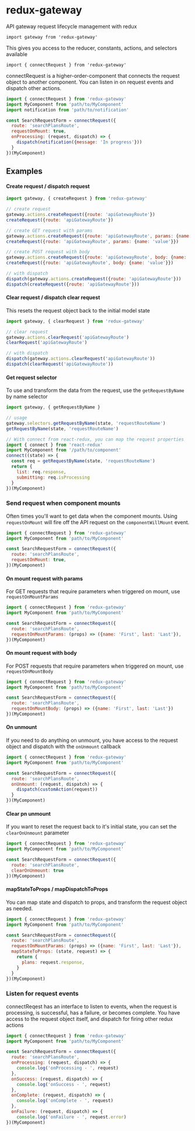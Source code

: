 # redux-gateway

API gateway request lifecycle management with redux

`import gateway from 'redux-gateway'`

This gives you access to the reducer, constants, actions, and selectors available

`import { connectRequest } from 'redux-gateway'`

connectRequest is a higher-order-component that connects the request object to another component.  You can listen in on request events and dispatch other actions.

```javascript
import { connectRequest } from 'redux-gateway'
import MyComponent from 'path/to/MyComponent'
import notification from 'path/to/notification'

const SearchRequestForm = connectRequest({
  route: 'searchPlansRoute',
  requestOnMount: true,
  onProcessing: (request, dispatch) => {
    dispatch(notification({message: 'In progress'}))
  }
})(MyComponent)

```

## Examples

#### Create request / dispatch request
```javascript
import gateway, { createRequest } from 'redux-gateway'

// create request
gateway.actions.createRequest({route: 'apiGatewayRoute'})
createRequest({route: 'apiGatewayRoute'})

// create GET request with params
gateway.actions.createRequest({route: 'apiGatewayRoute', params: {name: 'value'}})
createRequest({route: 'apiGatewayRoute', params: {name: 'value'}})

// create POST request with body
gateway.actions.createRequest({route: 'apiGatewayRoute', body: {name: 'value'}})
createRequest({route: 'apiGatewayRoute', body: {name: 'value'}})

// with dispatch
dispatch(gateway.actions.createRequest({route: 'apiGatewayRoute'}))
dispatch(createRequest({route: 'apiGatewayRoute'}))

```

#### Clear request / dispatch clear request
This resets the request object back to the initial model state

```javascript
import gateway, { clearRequest } from 'redux-gateway'

// clear request
gateway.actions.clearRequest('apiGatewayRoute')
clearRequest('apiGatewayRoute')

// with dispatch
dispatch(gateway.actions.clearRequest('apiGatewayRoute'))
dispatch(clearRequest('apiGatewayRoute'))

```

#### Get request selector
To use and transform the data from the request, use the `getRequestByName` by name selector
```javascript
import gateway, { getRequestByName }

// usage
gateway.selectors.getRequestByName(state, 'requestRouteName')
getRequestByName(state, 'requestRouteName')

// With connect from react-redux, you can map the request properties
import { connect } from 'react-redux'
import MyComponent from '/path/to/component'
connect((state) => {
  const req = getRequestByName(state, 'requestRouteName')
  return {
    list: req.response,
    submitting: req.isProcessing
  }
})(MyComponent)

```

### Send request when component mounts

Often times you'll want to get data when the component mounts. Using `requestOnMount` will fire off the API request on the `componentWillMount` event.
```javascript
import { connectRequest } from 'redux-gateway'
import MyComponent from 'path/to/MyComponent'

const SearchRequestForm = connectRequest({
  route: 'searchPlansRoute',
  requestOnMount: true,
})(MyComponent)

```

#### On mount request with params

For GET requests that require parameters when triggered on mount, use `requestOnMountParams`

```javascript
import { connectRequest } from 'redux-gateway'
import MyComponent from 'path/to/MyComponent'

const SearchRequestForm = connectRequest({
  route: 'searchPlansRoute',
  requestOnMountParams: (props) => ({name: 'First', last: 'Last'}),
})(MyComponent)

```

#### On mount request with body

For POST requests that require parameters when triggered on mount, use `requestOnMountBody`

```javascript
import { connectRequest } from 'redux-gateway'
import MyComponent from 'path/to/MyComponent'

const SearchRequestForm = connectRequest({
  route: 'searchPlansRoute',
  requestOnMountBody: (props) => ({name: 'First', last: 'Last'})
})(MyComponent)

```

#### On unmount

If you need to do anything on unmount, you have access to the request object and dispatch
with the `onUnmount` callback

```javascript
import { connectRequest } from 'redux-gateway'
import MyComponent from 'path/to/MyComponent'

const SearchRequestForm = connectRequest({
  route: 'searchPlansRoute',
  onUnmount: (request, dispatch) => {
    dispatch(customAction(request))
  }
})(MyComponent)

```

#### Clear pn unmount

If you want to reset the request back to it's initial state, you can set the `clearOnUnmount` parameter

```javascript
import { connectRequest } from 'redux-gateway'
import MyComponent from 'path/to/MyComponent'

const SearchRequestForm = connectRequest({
  route: 'searchPlansRoute',
  clearOnUnmount: true
})(MyComponent)

```

#### mapStateToProps / mapDispatchToProps

You can map state and dispatch to props, and transform the request object as needed.

```javascript
import { connectRequest } from 'redux-gateway'
import MyComponent from 'path/to/MyComponent'

const SearchRequestForm = connectRequest({
  route: 'searchPlansRoute',
  requestOnMountParams: (props) => ({name: 'First', last: 'Last'}),
  mapStateToProps: (state, request) => {
    return {
      plans: request.response,
    }
  }
})(MyComponent)

```


### Listen for request events

connectReqest has an interface to listen to events, when the request is processing, is successful, has a failure, or becomes complete. You have access to the request object itself, and dispatch for firing other redux actions
```javascript
import { connectRequest } from 'redux-gateway'
import MyComponent from 'path/to/MyComponent'

const SearchRequestForm = connectRequest({
  route: 'searchPlansRoute',
  onProcessing: (request, dispatch) => {
    console.log('onProcessing - ', request)
  },
  onSuccess: (request, dispatch) => {
    console.log('onSuccess - ', request)
  },
  onComplete: (request, dispatch) => {
    console.log('onComplete - ', request)
  },
  onFailure: (request, dispatch) => {
    console.log('onFailure - ', request.error)
})(MyComponent)

```
